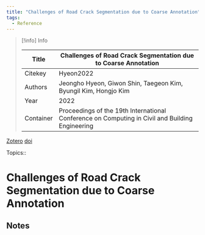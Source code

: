 ```yaml
---
title: "Challenges of Road Crack Segmentation due to Coarse Annotation"
tags:
  - Reference
---
```


> [!info] Info
> 
> Title | Challenges of Road Crack Segmentation due to Coarse Annotation
>  -- | --
> Citekey | Hyeon2022
> Authors | Jeongho Hyeon, Giwon Shin, Taegeon Kim, Byungil Kim, Hongjo Kim
> Year | 2022
> Container | Proceedings of the 19th International Conference on Computing in Civil and Building Engineering

[Zotero](zotero://select/items/@Hyeon2022) [doi](https://doi.org/)

 Topics:: 

# Challenges of Road Crack Segmentation due to Coarse Annotation

## Notes

